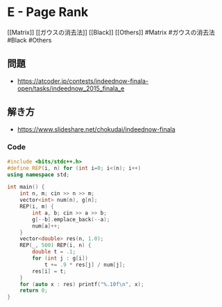# E - Page Rank
[[Matrix]] [[ガウスの消去法]] [[Black]] [[Others]]
#Matrix #ガウスの消去法 #Black #Others 

## 問題
- https://atcoder.jp/contests/indeednow-finala-open/tasks/indeednow_2015_finala_e

## 解き方
- https://www.slideshare.net/chokudai/indeednow-finala

### Code
```c++
#include <bits/stdc++.h>
#define REP(i, n) for (int i=0; i<(n); i++)
using namespace std;

int main() {
	int n, m; cin >> n >> m;
	vector<int> num(n), g[n];
	REP(i, m) {
		int a, b; cin >> a >> b;
		g[--b].emplace_back(--a);
		num[a]++;
	}
	vector<double> res(n, 1.0);
	REP(_, 500) REP(i, n) {
		double t = .1;
		for (int j : g[i])
			t += .9 * res[j] / num[j];
		res[i] = t;
	}
	for (auto x : res) printf("%.10f\n", x);
	return 0;
}
```